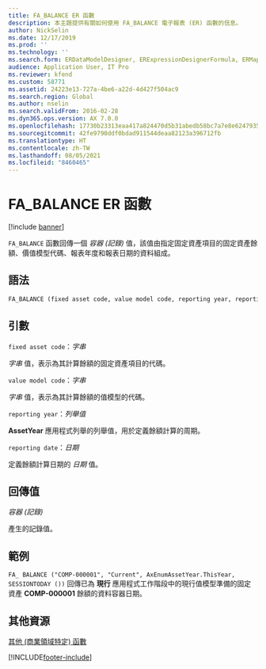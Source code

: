 ```yaml
---
title: FA_BALANCE ER 函數
description: 本主題提供有關如何使用 FA_BALANCE 電子報表 (ER) 函數的信息。
author: NickSelin
ms.date: 12/17/2019
ms.prod: ''
ms.technology: ''
ms.search.form: ERDataModelDesigner, ERExpressionDesignerFormula, ERMappedFormatDesigner, ERModelMappingDesigner
audience: Application User, IT Pro
ms.reviewer: kfend
ms.custom: 58771
ms.assetid: 24223e13-727a-4be6-a22d-4d427f504ac9
ms.search.region: Global
ms.author: nselin
ms.search.validFrom: 2016-02-28
ms.dyn365.ops.version: AX 7.0.0
ms.openlocfilehash: 17730b23313eaa417a824470d5b31abedb58bc7a7e8e62479358378b708b99e4
ms.sourcegitcommit: 42fe9790ddf0bdad911544deaa82123a396712fb
ms.translationtype: HT
ms.contentlocale: zh-TW
ms.lasthandoff: 08/05/2021
ms.locfileid: "8460465"
---
```

# <a name="fa_balance-er-function"></a>FA_BALANCE ER 函數

[!include [banner](../includes/banner.md)]

`FA_BALANCE` 函數回傳一個 *容器 (記錄)* 值，該值由指定固定資產項目的固定資產餘額、價值模型代碼、報表年度和報表日期的資料組成。

## <a name="syntax"></a>語法

```vb
FA_BALANCE (fixed asset code, value model code, reporting year, reporting date)
```

## <a name="arguments"></a>引數

`fixed asset code`：*字串*

*字串* 值，表示為其計算餘額的固定資產項目的代碼。

`value model code`：*字串*

*字串* 值，表示為其計算餘額的值模型的代碼。

`reporting year`：*列舉值*

**AssetYear** 應用程式列舉的列舉值，用於定義餘額計算的周期。

`reporting date`：*日期*

定義餘額計算日期的 *日期* 值。

## <a name="return-values"></a>回傳值

*容器 (記錄)*

產生的記錄值。

## <a name="example"></a>範例

`FA_ BALANCE ("COMP-000001", "Current", AxEnumAssetYear.ThisYear, SESSIONTODAY ())` 回傳已為 **現行** 應用程式工作階段中的現行值模型準備的固定資產 **COMP-000001** 餘額的資料容器日期。

## <a name="additional-resources"></a>其他資源

[其他 (商業領域特定) 函數](er-functions-category-other.md)


[!INCLUDE[footer-include](../../../includes/footer-banner.md)]
